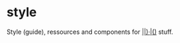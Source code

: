 # style

Style (guide), ressources and components for [||)·|()](https://investigativedata.io) stuff.
